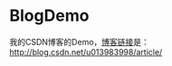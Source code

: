 # BlogDemo
我的CSDN博客的Demo，[博客链接](http://blog.csdn.net/u013983998/article/)是：http://blog.csdn.net/u013983998/article/
